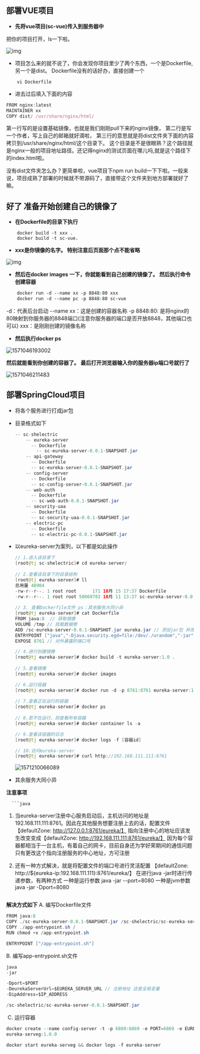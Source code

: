 ## 部署VUE项目

- **先将vue项目(sc-vue)传入到服务器中**

把你的项目打开，ls一下啦。

![img](https://upload-images.jianshu.io/upload_images/6411222-c2cc98fb55540a7b.PNG?imageMogr2/auto-orient/strip|imageView2/2/w/831/format/webp)

- 项目怎么来的就不说了，你会发现你项目里少了两个东西，一个是Dockerfile,另一个是dist。
  Dockerfile没有的话好办，直接创建一个

```undefined
    vi Dockerfile
```

- 进去过后填入下面的内容

```jsx
FROM nginx:latest
MAINTAINER xx
COPY dist/ /usr/share/nginx/html/                                             
```

第一行写的是设置基础镜像，也就是我们刚刚pull下来的nginx镜像，
第二行是写一个作者，写上自己的邮箱就好滴啦，
第三行的意思就是将dist文件夹下面的内容拷贝到/usr/share/nginx/html/这个目录下。
这个目录是不是很眼熟？这个路径就是nginx一般的项目地址路径。还记得nginx的测试页面在哪儿吗,就是这个路径下的index.html啦。

没有dist文件夹怎么办？更简单啦，vue项目下npm run build一下下啦。一般来说，项目成熟了部署的时候就不带源码了，直接带这个文件夹到地方部署就好了嘛。

## 好了 准备开始创建自己的镜像了

- **在Dockerfile的目录下执行**

```undefined
    docker build -t xxx .
    docker build -t sc-vue.
```

- **xxx是你镜像的名字。 特别注意后页面那个点不能省略**

![img](https://upload-images.jianshu.io/upload_images/6411222-d3daa9e49e1ef28d.PNG?imageMogr2/auto-orient/strip|imageView2/2/w/433/format/webp)

- **然后在docker images 一下，你就能看到自己创建的镜像了。**
  **然后执行命令创建容器**

```css
    docker run -d --name xx -p 8848:80 xxx
    docker run -d --name pc -p 8848:80 sc-vue
```

-d：代表后台启动
--name xx：这是创建的容器名称
-p 8848:80: 是将nginx的80映射到你服务器的8848端口(注意你服务器的端口是否开放8848，其他端口也可以)
xxx：是刚刚创建的镜像名称

- **然后执行docker ps**

![1571046193002](C:\Users\TJ\AppData\Roaming\Typora\typora-user-images\1571046193002.png)

**然后就能看到你创建的容器了。**
**最后打开浏览器输入你的服务器ip端口号就行了**

![1571046211483](C:\Users\TJ\AppData\Roaming\Typora\typora-user-images\1571046211483.png)





## 部署SpringCloud项目

- 将各个服务进行打成jar包

- 目录格式如下

  ```java
  -- sc-shelectric
      -- eureka-server
      	-- Dockerfile
          -- sc-eureka-server-0.0.1-SNAPSHOT.jar
      -- api-gateway
      	-- Dockerfile
      	-- sc-eureka-server-0.0.1-SNAPSHOT.jar
      -- config-server
      	-- Dockerfile
      	-- sc-config-server-0.0.1-SNAPSHOT.jar
      -- web-auth
      	-- Dockerfile
      	-- sc-web-auth-0.0.1-SNAPSHOT.jar
      -- security-uaa
      	-- Dockerfile
      	-- sc-security-uaa-0.0.1-SNAPSHOT.jar
      -- electric-pc
      	-- Dockerfile
      	-- sc-electric-pc-0.0.1-SNAPSHOT.jar
  ```

- 以eureka-server为案列，以下都是如此操作

  ```java
  // 1.进入该目录下
  [root@tj sc-shelectric]# cd eureka-server/
      
  // 2.查看该目录下的目录结构
  [root@tj eureka-server]# ll
  总用量 48904
  -rw-r--r--. 1 root root      171 10月 15 17:37 Dockerfile
  -rw-r--r--. 1 root root 50069783 10月 11 13:37 sc-eureka-server-0.0.1-SNAPSHOT.jar
      
  // 3. 查看Dockerfile文件 ps：其余服务大同小异
  [root@tj eureka-server]# cat Dockerfile
  FROM java:8  // 获取镜像
  VOLUME /tmp // 挂载数据卷
  ADD /sc-eureka-server-0.0.1-SNAPSHOT.jar eureka.jar // 添加jar包 并改名
  ENTRYPOINT ["java","-Djava.security.egd=file:/dev/./urandom","-jar","/eureka.jar"] // 执行解压命令 
  EXPOSE 8761 // 对外暴露的端口号
  
  // 4.进行创建镜像
  [root@tj eureka-server]# docker build -t eureka-server:1.0 .
     
  // 5.查看镜像
  [root@tj eureka-server]# docker images
  
  // 6.运行容器
  [root@tj eureka-server]# docker run -d -p 8761:8761 eureka-server:1.0
      
  // 7.查看正在运行的容器
  [root@tj eureka-server]# docker ps
      
  // 8.若不在运行，则查看所有容器
  [root@tj eureka-server]# docker container ls -a
  
  // 9.查看该容器的日志
  [root@tj eureka-server]# docker logs -f [容器id]
  
  // 10.访问eureka-server
  [root@tj eureka-server]# curl http://192.168.111.111:8761
  ```

  ![1571210066089](C:\Users\TJ\AppData\Roaming\Typora\typora-user-images\1571210066089.png)

- 其余服务大同小异



**注意事项**

      ```java
1. 当eureka-server注册中心服务启动后，主机访问的地址是192.168.111.111:8761。因此在其他服务想要注册上去的话，配置文件【defaultZone: http://127.0.0.1:8761/eureka/】 
指向注册中心的地址应该发生改变变成【defaultZone: http://192.168.111.111:8761/eureka/】 
因为每个容器都相当于一台主机，有着自己的网卡，目前自身还为学好荣期间的通信问题
只有更改这个指向注册服务的中心地址，方可注册
2. 还有一种方式解决，就是将配置文件的端口号进行灵活配置 【defaultZone: http://${eureka-ip:192.168.111.111}:8761/eureka/】
在进行java -jar时进行传递参数，有两种方式 一种是运行参数 java -jar --port=8080 一种是jvm参数 java -jar -Dport=8080

      ```

**解决方式如下**
     A.  编写Dockerfile文件

```java
FROM java:8
COPY ./sc-eureka-server-0.0.1-SNAPSHOT.jar /sc-shelectric/sc-eureka-server-0.0.1-SNAPSHOT.jar
COPY ./app-entrypoint.sh /
RUN chmod +x /app-entrypoint.sh

ENTRYPOINT ["/app-entrypoint.sh"]
```

   B.  编写app-entrypoint.sh文件

```java
java
-jar

-Dport=$PORT
-DeurekaServerUrl=$EUREKA_SERVER_URL // 注册地址 这是全局变量
-DipAddress=$IP_ADDRESS

/sc-shelectric/sc-eureka-server-0.0.1-SNAPSHOT.jar

```

​    C.  运行容器

```java
docker create --name config-server -t -p 6869:6869 -e PORT=6869 -e EUREKA_SERVER_URL=http://192.168.111.111:8761/eureka/  
eureka-serveg:1.0.0

docker start eureka-serveg && docker logs -f eureka-server

```

